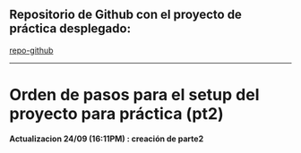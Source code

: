 ## Repositorio de Github con el proyecto de práctica desplegado:

[repo-github](https://github.com/samuelbonifacio015/caso-tvshow)

---

# Orden de pasos para el setup del proyecto para práctica (pt2)

**Actualizacion 24/09 (16:11PM) : creación de parte2**
